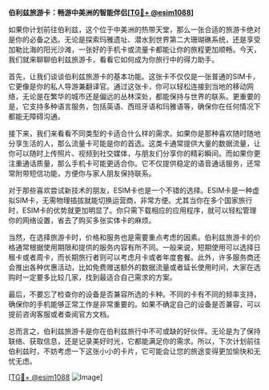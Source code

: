 **伯利兹旅游卡：畅游中美洲的智能伴侣[[TG💪+ @esim1088](https://t.me/s/esim1088)]**

如果你计划前往伯利兹，这个位于中美洲的热带天堂，那么一张合适的旅游卡绝对是你的必备之选。无论是探索玛雅遗址、潜水到世界第二大珊瑚礁系统，还是享受加勒比海的阳光沙滩，一张好的手机卡或流量卡都能让你的旅程更加顺畅。今天，我们就来聊聊伯利兹旅游卡，看看它如何成为你旅行中的得力助手。

首先，让我们谈谈伯利兹旅游卡的基本功能。这张卡不仅仅是一张普通的SIM卡，它更像是你的私人导游兼翻译官。通过这张卡，你可以轻松连接到当地的移动网络，无论是在繁华的城市还是偏远的丛林深处，都能保持与世界的联系。更重要的是，它支持多种语言服务，包括英语、西班牙语和玛雅语等，确保你在任何情况下都能无障碍沟通。

接下来，我们来看看不同类型的卡适合什么样的需求。如果你是那种喜欢随时随地分享生活的人，那么流量卡可能是你的首选。这类卡通常提供大量的数据流量，让你可以随时上传照片、视频到社交媒体，与朋友们分享你的精彩瞬间。而如果你更注重通话质量，那么手机卡可能更适合你。它不仅提供稳定的语音通话服务，还常常附带短信功能，方便你与家人朋友保持联系。

对于那些喜欢尝试新技术的朋友，ESIM卡也是一个不错的选择。ESIM卡是一种虚拟SIM卡，无需物理插拔就能切换运营商，非常方便。尤其当你在多个国家旅行时，ESIM卡的优势就更加明显了。你只需下载相应的应用程序，就可以轻松管理你的网络设置，省去了购买多张实体卡的麻烦。

当然，在选择旅游卡时，价格和服务也是需要重点考虑的因素。伯利兹旅游卡的价格通常根据使用期限和提供的服务内容有所不同。一般来说，短期使用可以选择日租卡或者周卡，而长期旅行者则可以考虑月卡或者年度套餐。此外，许多服务商还会推出各种优惠活动，比如免费赠送额外的数据流量或者延长使用时间，大家在选购时一定要多比较几家，找到最适合自己需求的方案。

最后，不要忘了检查你的设备是否兼容所选的卡种。不同的卡有不同的频率支持，确保你的手机能够正常工作是非常重要的。如果不确定自己的设备是否兼容，可以提前咨询客服或者查阅官方文档。

总而言之，伯利兹旅游卡是你在伯利兹旅行中不可或缺的好伙伴。无论是为了保持联络、获取信息，还是记录美好时光，它都能满足你的需求。所以，下次计划前往伯利兹时，不妨考虑一下这张小小的卡片，它可能会让您的旅途变得更加愉快和无忧无虑。

[[TG💪+ @esim1088](https://t.me/s/esim1088) ![Image](https://i.postimg.cc/4NQfJmqS/Snipaste-2025-05-13-00-14-12.png)]